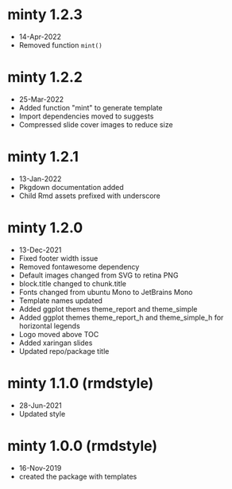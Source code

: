 # minty 1.2.3

- 14-Apr-2022
- Removed function `mint()`

# minty 1.2.2

- 25-Mar-2022
- Added function "mint" to generate template
- Import dependencies moved to suggests
- Compressed slide cover images to reduce size

# minty 1.2.1

- 13-Jan-2022
- Pkgdown documentation added
- Child Rmd assets prefixed with underscore

# minty 1.2.0

- 13-Dec-2021
- Fixed footer width issue
- Removed fontawesome dependency
- Default images changed from SVG to retina PNG
- block.title changed to chunk.title
- Fonts changed from ubuntu Mono to JetBrains Mono
- Template names updated
- Added ggplot themes theme_report and theme_simple
- Added ggplot themes theme_report_h and theme_simple_h for horizontal legends
- Logo moved above TOC
- Added xaringan slides
- Updated repo/package title

# minty 1.1.0 (rmdstyle)

- 28-Jun-2021
- Updated style

# minty 1.0.0 (rmdstyle)

- 16-Nov-2019
- created the package with templates